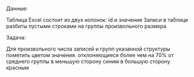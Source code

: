 Данные:

Таблица Excel состоит из двух колонок: id и значение
Записи в таблице разбиты пустыми строками на группы произвольного размера

Задача:

Для произвольного числа записей и групп указанной структуры пометить цветом
значения. отклоняющиеся более чем на 70% от среднего группы
в меньшую сторону синим
в большую сторону красным
